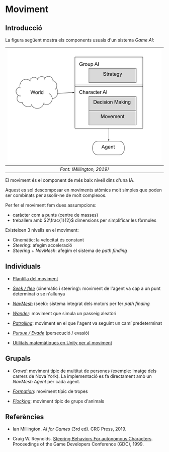 # Moviment

## Introducció

La figura següent mostra els components usuals d'un sistema *Game AI*:

|![Esquema GameAI](figures/esquema.png)|
|:--:| 
| *Font: (Millington, 2019)* |

El moviment és el component de més baix nivell dins d'una IA. 

Aquest es sol descomposar en moviments atòmics molt simples que poden ser combinats per assolir-ne de molt complexos.

Per fer el moviment fem dues assumpcions:
- caràcter com a punts (centre de masses)
- treballem amb $2\frac{1}{2}$ dimensions per simplificar les fòrmules

Existeixen 3 nivells en el moviment:
- Cinemàtic: la velocitat és constant
- *Steering*: afegim acceleració
- *Steering* + *NavMesh*: afegim el sistema de *path finding*

## Individuals

- [Plantilla del moviment](template.md)

- *[Seek / flee](seek.md)* (cinemàtic i steering): moviment de l'agent va cap a un punt determinat o se n'allunya

- *[NavMesh](navmesh.md)* (seek): sistema integrat dels motors per fer *path finding*

- *[Wander](wander.md)*: moviment que simula un passeig aleatòri

- *[Patrolling](patrolling.md)*: moviment en el que l'agent va seguint un camí predeterminat

- *[Pursue / Evade](pursue.md)* (persecució / evasió)

- [Utilitats matemàtiques en Unity per al moviment](utils.md)

## Grupals

- *Crowd*: moviment típic de multitut de persones (exemple: imatge dels carrers de Nova York). La implementació es fa directament amb un *NavMesh Agent* per cada agent.

- *[Formation](formation.md)*: moviment típic de tropes

- *[Flocking](flocking.md)*: moviment típic de grups d'animals

## Referències

- Ian Millington. *AI for Games* (3rd ed). CRC Press, 2019.

- Craig W. Reynolds. [Steering Behaviors For autonomous Characters](http://www.red3d.com/cwr/papers/1999/gdc99steer.pdf). Proceedings of the Game Developers Conference (GDC), 1999.
